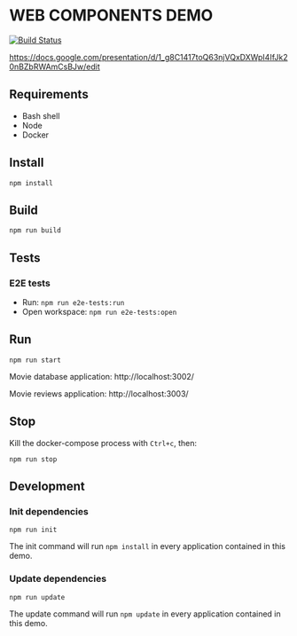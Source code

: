 # WEB COMPONENTS DEMO

[![Build Status](https://travis-ci.org/fagia/web-components-demo.svg?branch=master)](https://travis-ci.org/fagia/web-components-demo)

https://docs.google.com/presentation/d/1_g8C1417toQ63njVQxDXWpI4IfJk20nBZbRWAmCsBJw/edit

## Requirements

- Bash shell
- Node
- Docker

## Install

    npm install

## Build

    npm run build

## Tests

### E2E tests

- Run: `npm run e2e-tests:run`
- Open workspace: `npm run e2e-tests:open`

## Run

    npm run start

Movie database application: http://localhost:3002/

Movie reviews application: http://localhost:3003/

## Stop

Kill the docker-compose process with `Ctrl+c`, then:

    npm run stop

## Development

### Init dependencies

    npm run init

The init command will run `npm install` in every application contained in this demo.

### Update dependencies

    npm run update

The update command will run `npm update` in every application contained in this demo.
